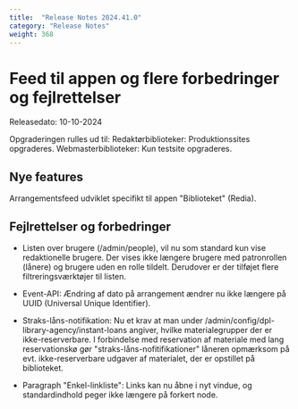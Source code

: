 ```yaml
---
title:  "Release Notes 2024.41.0"
category: "Release Notes"
weight: 368
---
```


# Feed til appen og flere forbedringer og fejlrettelser

Releasedato: 10-10-2024

Opgraderingen rulles ud til: Redaktørbiblioteker: Produktionssites opgraderes. Webmasterbiblioteker: Kun testsite opgraderes.

## Nye features

Arrangementsfeed udviklet specifikt til appen "Biblioteket" (Redia).


## Fejlrettelser og forbedringer

- Listen over brugere (/admin/people), vil nu som standard kun vise redaktionelle brugere. Der vises ikke længere brugere med patronrollen (lånere) og brugere uden en rolle tildelt. Derudover er der tilføjet flere filtreringsværktøjer til listen.

- Event-API: Ændring af dato på arrangement ændrer nu ikke længere på UUID (Universal Unique Identifier).

- Straks-låns-notifikation: Nu et krav at man under /admin/config/dpl-library-agency/instant-loans angiver, hvilke materialegrupper der er ikke-reserverbare. I forbindelse med reservation af materiale med lang reservationskø gør "straks-låns-nofitifikationer" låneren opmærksom på evt. ikke-reserverbare udgaver af materialet, der er opstillet på biblioteket.  

- Paragraph "Enkel-linkliste": Links kan nu åbne i nyt vindue, og standardindhold peger ikke længere på forkert node. 
